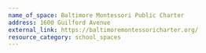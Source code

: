 ```yaml
---
name_of_space: Baltimore Montessori Public Charter
address: 1600 Guilford Avenue
external_link: https://baltimoremontessoricharter.org/
resource_category: school_spaces
---
```

